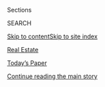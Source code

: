 <div id="app">

<div>

<div class="NYTAppHideMasthead css-zz1s19 e1suatyy0">

<div class="section css-ui9rw0 e1suatyy2">

<div class="css-11hrj97 er09x8g0">

<div class="css-6n7j50">

</div>

<span class="css-1dv1kvn">Sections</span>

<div class="css-10488qs">

<span class="css-1dv1kvn">SEARCH</span>

</div>

[Skip to content](#site-content)[Skip to site index](#site-index)

</div>

<div id="masthead-section-label" class="css-1fnb9ct eaxe0e00">

[Real
Estate](https://www.nytimes.com/section/realestate)

</div>

<div class="css-10698na e1huz5gh0">

</div>

</div>

<div id="masthead-bar-one" class="section hasLinks css-15hmgas e1csuq9d3">

<div class="css-uqyvli e1csuq9d0">

</div>

<div class="css-1uqjmks e1csuq9d1">

</div>

<div class="css-9e9ivx">

[](https://myaccount.nytimes.com/auth/login?response_type=cookie&client_id=vi)

</div>

<div class="css-1bvtpon e1csuq9d2">

[Today’s Paper](https://www.nytimes.com/section/todayspaper)

</div>

</div>

</div>

</div>

<div data-aria-hidden="false">

<div id="site-content" data-role="main">

<div id="top-wrapper" class="css-15p45cc eaca97t0" type="top">

<div id="top-slug" class="css-19x0jxb eaca97t1" hidden="">

Advertisement

</div>

[Continue reading the main
story](#after-top)

<div class="ad top-wrapper" style="text-align:center;height:100%;display:block;min-height:90px">

<div id="top" class="place-ad" data-position="top" data-size-key="top">

</div>

</div>

<div id="after-top">

</div>

</div>

<div id="collection-realestate" class="section css-15h4p1b e9abtgs0">

<div class="css-1j21atc e1svk9qx1">

<div class="css-fmiefx e1svk9qx2">

<div class="css-1hk7r2m eu54l5x0">

<div id="sponsor-wrapper" class="css-7a1pgi eaca97t0" type="sponsor" hidden="">

<div id="sponsor-slug" class="css-1l4mleb eaca97t1" hidden="">

Supported by

</div>

[Continue reading the main
story](#after-sponsor)

<div id="sponsor" class="ad sponsor-wrapper" style="text-align:left;height:100%;display:block">

</div>

<div id="after-sponsor">

</div>

</div>

</div>

</div>

<div class="css-nfcc9b e1svk9qx3">

<div class="css-vl9dhg e1svk9qx5">

<div class="css-1nrhkj6 e1svk9qx6">

# Real Estate

<div class="follow-button-placeholder" data-collection-id="">

</div>

</div>

</div>

</div>

</div>

1.  [The High End](/realestate/the-high-end)
2.  [Find A Home](/real-estate/find-a-home)
3.  [Buy](/real-estate/homes-for-sale)
4.  [Rent](/real-estate/homes-for-rent)
5.  [Mortgage Calculator](/real-estate/mortgage-calculator)
6.  [Your Real Estate](/real-estate/my-real-estate)
7.  [List A
Home](https://nytimesads.gtspayments.com/)

<div class="css-4svvz1 ekkqrpp0">

<div id="collection-highlights-container" class="section css-18l1u7x e46isfb1">

<div class="css-gfgt40 ekkqrpp1">

## Highlights

1.  ![<span class="css-1nk1g0h e1oaj3zl2"><span class="css-1dv1kvn">Credit</span>Stefano
    Ukmar for The New York
    Times</span>](https://static01.nyt.com/images/2020/08/09/realestate/04WHATILOVE-FAULKNER-slide-S4NT/04WHATILOVE-FAULKNER-slide-S4NT-videoLarge.jpg)
    
    <div class="css-10wtrbd">
    
    <div class="css-1dqkjed">
    
    [![](https://static01.nyt.com/images/2020/08/09/realestate/04WHATILOVE-FAULKNER-slide-S4NT/04WHATILOVE-FAULKNER-slide-S4NT-thumbStandard.jpg)](/2020/08/04/realestate/harris-faulkner-home-fox-news.html)
    
    </div>
    
    ### What I Love
    
    ## [Harris Faulkner, Working From Home in Shades of Blue](/2020/08/04/realestate/harris-faulkner-home-fox-news.html)
    
    The Fox News anchor’s mother gave her some decorating advice: ‘Just
    make it beautiful.’ And she’s been
    trying.
    
    <span class="css-me3p27"></span><span class="css-1dydysp e4e4i5l3"></span><span class="css-9voj2j">By
    <span class="css-1baulvz last-byline" itemprop="name">Joanne
    Kaufman</span></span>
    
    </div>

2.  ![<span class="css-1nk1g0h e1oaj3zl2"><span class="css-1dv1kvn">Credit</span>Sarah
    Kobos</span>](https://static01.nyt.com/images/2020/08/04/realestate/04wirecutter-outdoors5/04wirecutter-outdoors5-videoLarge.jpg)
    
    <div class="css-10wtrbd">
    
    <div class="css-1dqkjed">
    
    [![](https://static01.nyt.com/images/2020/08/04/realestate/04wirecutter-outdoors5/04wirecutter-outdoors5-thumbStandard.jpg)](/2020/08/04/realestate/upgrade-your-outdoor-space.html)
    
    </div>
    
    ## [5 Things You Need to Upgrade Your Tiny Outdoor Space](/2020/08/04/realestate/upgrade-your-outdoor-space.html)
    
    It’s never been more important to make your balcony, terrace, or
    patch of cement cozy and hospitable. Here’s
    how.
    
    <span class="css-me3p27"></span><span class="css-1dydysp e4e4i5l3"></span><span class="css-9voj2j">By
    <span class="css-1baulvz last-byline" itemprop="name">Dorie
    Chevlen</span></span>
    
    </div>

3.  1.  ![<span class="css-1nk1g0h e1oaj3zl2"><span class="css-1dv1kvn">Credit</span>Rancho
        Photos</span>](https://static01.nyt.com/images/2020/08/03/realestate/03WYG-slide-HUST/03WYG-slide-HUST-videoLarge.jpg)
        
        <div class="css-10wtrbd">
        
        ### What you Get
        
        ## [$3 Million Homes in California](/2020/08/03/realestate/3-million-dollar-homes-for-sale-ca.html)
        
        <div class="css-ajkwsy">
        
        [![](https://static01.nyt.com/images/2020/08/03/realestate/03WYG-slide-HUST/03WYG-slide-HUST-thumbStandard.jpg)](/2020/08/03/realestate/3-million-dollar-homes-for-sale-ca.html)
        
        </div>
        
        A Spanish-style retreat in Coronado, a midcentury-modern home in
        Piedmont and a remodeled 1953 house in Los
        Angeles.
        
        <span class="css-me3p27"></span><span class="css-1dydysp e4e4i5l3"></span><span class="css-9voj2j">By
        <span class="css-1baulvz last-byline" itemprop="name">Angela
        Serratore</span></span>
        
        </div>
    
    2.  ![<span class="css-1nk1g0h e1oaj3zl2"><span class="css-1dv1kvn">Credit</span>Katherine
        Marks for The New York
        Times</span>](https://static01.nyt.com/images/2020/08/03/realestate/03renters1/merlin_175089951_ad28cb14-0ee4-44c8-82eb-944ad75dd910-videoLarge.jpg)
        
        <div class="css-10wtrbd">
        
        ### renters
        
        ## [The Challenge: Finding a Roommate During a Pandemic](/2020/08/03/realestate/coronavirus-roommate-renters.html)
        
        <div class="css-ajkwsy">
        
        [![](https://static01.nyt.com/images/2020/08/03/realestate/03renters1/03renters1-thumbStandard.jpg)](/2020/08/03/realestate/coronavirus-roommate-renters.html)
        
        </div>
        
        With social distancing required, two new roommates discovered,
        it’s a little like marrying someone before you
        meet.
        
        <span class="css-me3p27"></span><span class="css-1dydysp e4e4i5l3"></span><span class="css-9voj2j">By
        <span class="css-1baulvz last-byline" itemprop="name">Kim
        Velsey</span></span>
        
        </div>

</div>

<div class="css-1xdhyk6 e46isfb0">

<div class="css-zk12ih ef6si7p0">

1.  ### Ask Real Estate
    
    ![<span class="css-1hhnwbi e1oaj3zl2"><span class="css-1dv1kvn">Credit</span>
    Nadia
    Pillon</span>](https://static01.nyt.com/images/2020/08/02/realestate/01Ask/01Ask-videoLarge.jpg)
    
    <div class="css-10wtrbd">
    
    ## [How Do I Get My Landlord to Follow Covid-19 Rules?](/2020/08/01/realestate/coronavirus-covid-apartment-buildings.html)
    
    New York issued guidelines for how residential buildings should
    safely operate — but there no consequences for failing to
    comply.
    
    <span class="css-me3p27"></span><span class="css-1dydysp e4e4i5l3"></span><span class="css-9voj2j">By
    <span class="css-1baulvz last-byline" itemprop="name">Ronda
    Kaysen</span></span>
    
    </div>

2.  ### What’s selling now
    
    ![<span class="css-1hhnwbi e1oaj3zl2"><span class="css-1dv1kvn">Credit</span></span>](https://static01.nyt.com/images/2020/08/02/realestate/02selling-MANHATTAN/oakImage-1595085762699-videoLarge.jpg)
    
    <div class="css-10wtrbd">
    
    ## [Homes That Sold for Around $600,000](/2020/08/02/realestate/homes-that-sold-for-around-600000.html)
    
    Recent residential sales in New York City and the
    region.
    
    <span class="css-me3p27"></span><span class="css-1dydysp e4e4i5l3"></span><span class="css-9voj2j">By
    <span class="css-1baulvz last-byline" itemprop="name">C. J.
    Hughes</span></span>
    
    </div>

3.  ### Domestic Lives
    
    ![<span class="css-1hhnwbi e1oaj3zl2"><span class="css-1dv1kvn">Credit</span>Stefano
    Ukmar for The New York
    Times</span>](https://static01.nyt.com/images/2020/08/02/realestate/31DOMESTIC-ROCKAWAY-slide-OJH5/31DOMESTIC-ROCKAWAY-slide-OJH5-videoLarge.jpg)
    
    <div class="css-10wtrbd">
    
    ## [A Rockaway Life](/2020/07/31/realestate/a-rockaway-beach-queens-life.html)
    
    Rockaway Beach has a land’s-end bacchanalian spirit, but it is also
    a place where you can get to know people just by being
    there.
    
    <span class="css-me3p27"></span><span class="css-1dydysp e4e4i5l3"></span><span class="css-9voj2j">By
    <span class="css-1baulvz last-byline" itemprop="name">Diane
    Cardwell</span></span>
    
    </div>

4.  ![<span class="css-1hhnwbi e1oaj3zl2"><span class="css-1dv1kvn">Credit</span></span>](https://static01.nyt.com/images/2020/07/31/realestate/31BESTSELLING-slide-8BT4/31BESTSELLING-slide-8BT4-videoLarge.jpg)
    
    <div class="css-10wtrbd">
    
    ## [What Are We Buying for Our Homes During the Pandemic?](/2020/07/31/realestate/pandemic-shopping-home-design.html)
    
    Sheltering in place may mean avoiding stores, but online shopping
    for certain home-related items has
    increased.
    
    <span class="css-me3p27"></span><span class="css-1dydysp e4e4i5l3"></span><span class="css-9voj2j">By
    <span class="css-1baulvz last-byline" itemprop="name">Alyson
    Krueger</span></span>
    
    </div>

5.  ### Guide
    
    ![<span class="css-1hhnwbi e1oaj3zl2"><span class="css-1dv1kvn">Credit</span>Yasu
    +
    Junko</span>](https://static01.nyt.com/images/2019/04/16/autossell/serene-home_promo/serene-home_promo-videoLarge.jpg)
    
    <div class="css-10wtrbd">
    
    ## [How to Create a Serene Home](/interactive/2019/05/15/smarter-living/serene-home.html)
    
    Home should be relaxing, calming, an oasis. We’ll help you get
    there.
    
    <span class="css-me3p27"></span><span class="css-1dydysp e4e4i5l3"></span><span class="css-9voj2j">By
    <span class="css-1baulvz last-byline" itemprop="name">Tim
    McKeough</span></span>
    
    </div>

</div>

</div>

<div class="css-1xdhyk6 e46isfb0">

<div class="css-zk12ih ef6si7p0">

1.  ### The Hunt
    
    ![<span class="css-1hhnwbi e1oaj3zl2"><span class="css-1dv1kvn">Credit</span>Alex
    Sato and Ilya
    Lachugin</span>](https://static01.nyt.com/images/2020/08/02/realestate/30Hunt-Sato-06/30Hunt-Sato-06-videoLarge-v2.jpg)
    
    <div class="css-10wtrbd">
    
    ## [Two People in One Small Studio? This Couple Figured They Could Manage](/interactive/2020/07/30/realestate/30hunt-sato.html)
    
    Two newlyweds leave their tiny rental for something affordable in
    Hell’s Kitchen — maybe even a one-bedroom. Which of these options
    would you
    choose?
    
    <span class="css-me3p27"></span><span class="css-1dydysp e4e4i5l3"></span><span class="css-9voj2j">By
    <span class="css-1baulvz last-byline" itemprop="name">Joyce
    Cohen</span></span>
    
    </div>

2.  ### On the Market
    
    ![<span class="css-1hhnwbi e1oaj3zl2"><span class="css-1dv1kvn">Credit</span>Stefano
    Ukmar for The New York
    Times</span>](https://static01.nyt.com/images/2020/08/02/realestate/30otm-nyc-slide-UW05/30otm-nyc-slide-UW05-videoLarge.jpg)
    
    <div class="css-10wtrbd">
    
    ## [Homes for Sale in Brooklyn, Manhattan and the Bronx](/2020/07/30/realestate/homes-for-sale-in-brooklyn-manhattan-and-the-bronx.html)
    
    This week’s properties are on in Cobble Hill, Greenwich Village and
    on the Grand
    Concourse.
    
    <span class="css-me3p27"></span><span class="css-1dydysp e4e4i5l3"></span><span class="css-9voj2j">By
    <span class="css-1baulvz last-byline" itemprop="name">Stefanos
    Chen</span></span>
    
    </div>

3.  ### Economic View
    
    ![<span class="css-1hhnwbi e1oaj3zl2"><span class="css-1dv1kvn">Credit</span>Photo
    Illustration by Michael
    Waraksa</span>](https://static01.nyt.com/images/2020/08/02/business/31View-illo-sub/31View-illo-sub-videoLarge.jpg)
    
    <div class="css-10wtrbd">
    
    ## [How to Navigate the Coronavirus Real Estate Market](/2020/07/31/business/housing-market-prices-risk.html)
    
    Suburbs and fashionable exurbs are hot, but don’t forget that home
    prices have fallen before, a Nobel laureate
    warns.
    
    <span class="css-me3p27"></span><span class="css-1dydysp e4e4i5l3"></span><span class="css-9voj2j">By
    <span class="css-1baulvz last-byline" itemprop="name">Robert J.
    Shiller</span></span>
    
    </div>

4.  ### On the Market
    
    ![<span class="css-1hhnwbi e1oaj3zl2"><span class="css-1dv1kvn">Credit</span>Tim
    Hill
    Photo</span>](https://static01.nyt.com/images/2020/07/30/realestate/30OTM-REG-slide-3I97/30OTM-REG-slide-3I97-videoLarge.jpg)
    
    <div class="css-10wtrbd">
    
    ## [Homes for Sale in New York and New Jersey](/2020/07/30/realestate/homes-for-sale-in-new-york-and-new-jersey.html)
    
    This week’s properties are four-bedroom homes in Old Westbury, N.Y.,
    and Crosswicks,
    N.J.
    
    <span class="css-me3p27"></span><span class="css-1dydysp e4e4i5l3"></span><span class="css-9voj2j">By
    <span class="css-1baulvz" itemprop="name">Claudia Gryvatz
    Copquin</span> and
    <span class="css-1baulvz last-byline" itemprop="name">Jill P.
    Capuzzo</span></span>
    
    </div>

5.  ### Calculator
    
    ![<span class="css-1hhnwbi e1oaj3zl2"><span class="css-1dv1kvn">Credit</span></span>](https://static01.nyt.com/images/2020/07/30/realestate/30calculator-1595950792622/30calculator-1595950792622-mediumThreeByTwo440.png)
    
    <div class="css-10wtrbd">
    
    ## [Where Are the Best (and Worst) Cities for Renters?](/2020/07/30/realestate/best-worst-cities-for-renters-coronavirus-relocation.html)
    
    A guide for renters on the move, whether fleeing the pandemic,
    considering a professional change or just looking for a
    change.
    
    <span class="css-me3p27"></span><span class="css-1dydysp e4e4i5l3"></span><span class="css-9voj2j">By
    <span class="css-1baulvz last-byline" itemprop="name">Michael
    Kolomatsky</span></span>
    
    </div>

</div>

</div>

</div>

<div id="mid1-wrapper" class="css-1mn4oms eaca97t0" type="rank">

<div id="mid1-slug" class="css-1tag3rd eaca97t1">

Advertisement

</div>

[Continue reading the main
story](#after-mid1)

<div id="mid1" class="ad mid1-wrapper" style="text-align:center;height:100%;display:block">

</div>

<div id="after-mid1">

</div>

</div>

<div class="section 5-band css-jhqenn ep7jkp60">

## [Ask Real Estate](/column/ask-real-estate)

[More in Ask Real Estate
    »](/column/ask-real-estate)

1.  ![<span class="css-1hhnwbi e1oaj3zl2"><span class="css-1dv1kvn">Credit</span>Nadia
    Pillon</span>](https://static01.nyt.com/images/2020/07/26/realestate/25Ask-illo/25Ask-illo-videoLarge.jpg)
    
    <div class="css-10wtrbd">
    
    ## [My Co-op Is Letting Workers in Again. How Do I Know They’re Doing It Safely?](/2020/07/25/realestate/coronavirus-reopening-workers-in-buildings-rules.html)
    
    Although the city and state have broad requirements in place,
    apartment buildings are enacting their own rules for residents. The
    key is to make sure you know what they
    are.
    
    <span class="css-me3p27"></span><span class="css-1dydysp e4e4i5l3"></span><span class="css-9voj2j">By
    <span class="css-1baulvz last-byline" itemprop="name">Ronda
    Kaysen</span></span>
    
    </div>

2.  ![<span class="css-1hhnwbi e1oaj3zl2"><span class="css-1dv1kvn">Credit</span>Nadia
    Pillon</span>](https://static01.nyt.com/images/2020/07/19/realestate/19ask/18ask-videoLarge.jpg)
    
    <div class="css-10wtrbd">
    
    ## [Can I Stop Paying for Amenities That Closed Because of the Pandemic?](/2020/07/18/realestate/gym-playroom-fees-coronavirus.html)
    
    Gyms, playrooms and other commons spaces may be off limits, but that
    may not relieve your financial
    obligations.
    
    <span class="css-me3p27"></span><span class="css-1dydysp e4e4i5l3"></span><span class="css-9voj2j">By
    <span class="css-1baulvz last-byline" itemprop="name">Ronda
    Kaysen</span></span>
    
    </div>

3.  ![<span class="css-1hhnwbi e1oaj3zl2"><span class="css-1dv1kvn">Credit</span>Nadia
    Pillon
    </span>](https://static01.nyt.com/images/2020/07/12/realestate/11Ask/11Ask-videoLarge.jpg)
    
    <div class="css-10wtrbd">
    
    ## [What Are the Quarantine Rules for Returning New Yorkers?](/2020/07/11/realestate/what-are-the-quarantine-rules-for-returning-new-yorkers-coronavirus.html)
    
    Those coming from a restricted state must isolate, but you can’t be
    barred from entering your own
    building.
    
    <span class="css-me3p27"></span><span class="css-1dydysp e4e4i5l3"></span><span class="css-9voj2j">By
    <span class="css-1baulvz last-byline" itemprop="name">Ronda
    Kaysen</span></span>
    
    </div>

4.  ![<span class="css-1hhnwbi e1oaj3zl2"><span class="css-1dv1kvn">Credit</span>Nadia
    Pillon</span>](https://static01.nyt.com/images/2020/07/05/realestate/04Ask/04Ask-videoLarge.jpg)
    
    <div class="css-10wtrbd">
    
    ## [What’s the Best Way to Make a Noise Complaint Against My Neighbor?](/2020/07/04/realestate/whats-the-best-way-to-make-a-noise-complaint-against-my-neighbor.html)
    
    Noise complaints are often difficult to win, but there are some
    avenues to pursue that can
    work.
    
    <span class="css-me3p27"></span><span class="css-1dydysp e4e4i5l3"></span><span class="css-9voj2j">By
    <span class="css-1baulvz last-byline" itemprop="name">Ronda
    Kaysen</span></span>
    
    </div>

5.  ![<span class="css-1hhnwbi e1oaj3zl2"><span class="css-1dv1kvn">Credit</span>Nadia
    Pillon</span>](https://static01.nyt.com/images/2020/06/28/realestate/27Ask-illo/27Ask-illo-videoLarge.jpg)
    
    <div class="css-10wtrbd">
    
    ## [Can Dog Walkers and Nannies Come Into My Co-op Now?](/2020/06/29/realestate/coronavirus-phase-2-dog-walkers-nannies-co-op.html)
    
    New York City has begun the slow process of reopening, but that
    doesn’t mean a return to normal. The next phase will look quite
    different from the city we knew before the
    shutdown.
    
    <span class="css-me3p27"></span><span class="css-1dydysp e4e4i5l3"></span><span class="css-9voj2j">By
    <span class="css-1baulvz last-byline" itemprop="name">Ronda
    Kaysen</span></span>
    
    </div>

</div>

<div class="section 5-band css-jhqenn ep7jkp60">

## [Living In](/column/living-in)

[More in Living In
    »](/column/living-in)

1.  ![<span class="css-1hhnwbi e1oaj3zl2"><span class="css-1dv1kvn">Credit</span>Chang
    W. Lee/The New York
    Times</span>](https://static01.nyt.com/images/2020/07/29/realestate/29LIVING-NORTHBERGEN-slide-J7BF/29LIVING-NORTHBERGEN-slide-J7BF-videoLarge.jpg)
    
    <div class="css-10wtrbd">
    
    ## [North Bergen, N.J.: Reasonably Priced and Minutes From Manhattan](/2020/07/29/realestate/north-bergen-nj-reasonably-priced-and-minutes-from-manhattan.html)
    
    Supporters praise the community’s young, culturally diverse
    population and its (relatively) affordable housing. And then there
    are the
    views.
    
    <span class="css-me3p27"></span><span class="css-1dydysp e4e4i5l3"></span><span class="css-9voj2j">By
    <span class="css-1baulvz last-byline" itemprop="name">Julie
    Lasky</span></span>
    
    </div>

2.  ![<span class="css-1hhnwbi e1oaj3zl2"><span class="css-1dv1kvn">Credit</span>Laura
    Moss for The New York
    Times</span>](https://static01.nyt.com/images/2020/07/22/realestate/22LIVING-HILLSDALE-slide-GYIQ/22LIVING-HILLSDALE-slide-GYIQ-videoLarge.jpg)
    
    <div class="css-10wtrbd">
    
    ## [Hillsdale, N.J.: The ‘Goldilocks’ of Pascack Valley](/2020/07/22/realestate/hillsdale-nj-pascack-valley.html)
    
    The Bergen County borough strikes a balance between its immediate
    neighbors: It’s not too busy or quiet, too big or small, too cheap
    or
    expensive.
    
    <span class="css-me3p27"></span><span class="css-1dydysp e4e4i5l3"></span><span class="css-9voj2j">By
    <span class="css-1baulvz last-byline" itemprop="name">Jay
    Levin</span></span>
    
    </div>

3.  ![<span class="css-1hhnwbi e1oaj3zl2"><span class="css-1dv1kvn">Credit</span>Chang
    W. Lee/The New York
    Times</span>](https://static01.nyt.com/images/2020/07/19/realestate/15LIVING-WESTVILLAGE-slide-1WKE/15LIVING-WESTVILLAGE-slide-1WKE-videoLarge.jpg)
    
    <div class="css-10wtrbd">
    
    ## [The West Village: A Pause, and a Reset, for a Coveted Area](/2020/07/15/realestate/west-village-nyc.html)
    
    The neighborhood’s low-key, small-scale charms are gradually
    returning following the lockdown, although residential sales and
    prices are way
    down.
    
    <span class="css-me3p27"></span><span class="css-1dydysp e4e4i5l3"></span><span class="css-9voj2j">By
    <span class="css-1baulvz last-byline" itemprop="name">C. J.
    Hughes</span></span>
    
    </div>

4.  ![<span class="css-1hhnwbi e1oaj3zl2"><span class="css-1dv1kvn">Credit</span>Tony
    Cenicola/The New York
    Times</span>](https://static01.nyt.com/images/2020/07/08/realestate/08LIVING-ISLANDHEIGHTS-slide-3J0V/08LIVING-ISLANDHEIGHTS-slide-3J0V-videoLarge.jpg)
    
    <div class="css-10wtrbd">
    
    ## [Island Heights, N.J.: A ‘Magical Place’ That’s a Step Out of Time](/2020/07/08/realestate/island-heights-nj-a-magical-place-thats-a-step-out-of-time.html)
    
    Founded in the 19th century as a Methodist camp meeting site, this
    Ocean County borough retains an old-fashioned feeling, even as
    newcomers move
    in.
    
    <span class="css-me3p27"></span><span class="css-1dydysp e4e4i5l3"></span><span class="css-9voj2j">By
    <span class="css-1baulvz last-byline" itemprop="name">Jill P.
    Capuzzo</span></span>
    
    </div>

5.  ![<span class="css-1hhnwbi e1oaj3zl2"><span class="css-1dv1kvn">Credit</span>Tony
    Cenicola/The New York
    Times</span>](https://static01.nyt.com/images/2020/07/05/realestate/01LIVING-MAHOPAC-slide-B4FK/01LIVING-MAHOPAC-slide-B4FK-videoLarge.jpg)
    
    <div class="css-10wtrbd">
    
    ## [Mahopac, N.Y.: A ‘Bedroom Community’ With an Elegant Past](/2020/07/01/realestate/mahopac-ny-a-bedroom-community-with-an-elegant-past.html)
    
    If living in the Putnam County hamlet feels like being on vacation,
    that’s no accident: It was developed in the 19th century as a summer
    resort.
    
    <span class="css-me3p27"></span><span class="css-1dydysp e4e4i5l3"></span><span class="css-9voj2j">By
    <span class="css-1baulvz last-byline" itemprop="name">Susan
    Hodara</span></span>
    
    </div>

</div>

<div id="mid2-wrapper" class="css-1mn4oms eaca97t0" type="rank">

<div id="mid2-slug" class="css-1tag3rd eaca97t1">

Advertisement

</div>

[Continue reading the main
story](#after-mid2)

<div id="mid2" class="ad mid2-wrapper" style="text-align:center;height:100%;display:block">

</div>

<div id="after-mid2">

</div>

</div>

</div>

<div class="section css-wetq96">

## Featured Properties

<div class="css-1rqcfcj">

<div class="css-3j1sz0">

<div id="feat1-wrapper" class="css-16far3i eaca97t0" type="feat1">

<div id="feat1-slug" class="css-1tag3rd eaca97t1">

Advertisement

</div>

[Continue reading the main
story](#after-feat1)

<div id="feat1" class="ad feat1-wrapper" style="text-align:center;height:100%;display:block">

</div>

<div id="after-feat1">

</div>

</div>

</div>

<div class="css-3j1sz0">

<div id="feat2-wrapper" class="css-16far3i eaca97t0" type="feat2">

<div id="feat2-slug" class="css-1tag3rd eaca97t1">

Advertisement

</div>

[Continue reading the main
story](#after-feat2)

<div id="feat2" class="ad feat2-wrapper" style="text-align:center;height:100%;display:block">

</div>

<div id="after-feat2">

</div>

</div>

</div>

</div>

</div>

<div class="section css-wetq96">

## Featured Properties

<div class="css-1rqcfcj">

<div class="css-3j1sz0">

<div id="feat3-wrapper" class="css-16far3i eaca97t0" type="feat3">

<div id="feat3-slug" class="css-1tag3rd eaca97t1">

Advertisement

</div>

[Continue reading the main
story](#after-feat3)

<div id="feat3" class="ad feat3-wrapper" style="text-align:center;height:100%;display:block">

</div>

<div id="after-feat3">

</div>

</div>

</div>

<div class="css-3j1sz0">

<div id="feat4-wrapper" class="css-16far3i eaca97t0" type="feat4">

<div id="feat4-slug" class="css-1tag3rd eaca97t1">

Advertisement

</div>

[Continue reading the main
story](#after-feat4)

<div id="feat4" class="ad feat4-wrapper" style="text-align:center;height:100%;display:block">

</div>

<div id="after-feat4">

</div>

</div>

</div>

</div>

</div>

<div class="css-185go5a e1o5byef0">

<div class="css-15cbhtu">

  - [Latest](#stream-panel)
  - <span class="css-6n7j50">Search</span>
    <div class="control">
    <div class="label-container css-1dv1kvn">
    Search
    </div>
    <div class="css-wm4t3d">
    **<span id="clear-search-input" class="css-1dv1kvn">Clear this text
    input</span>
    </div>
    </div>
    <span class="css-1iovbfw"></span>

<div id="stream-panel" class="section css-8msx5b e1jz0cab1">

<div class="css-13mho3u">

1.  
    
    <div class="css-1cp3ece">
    
    <div class="css-1l4spti">
    
    [](/2020/08/04/business/recent-commercial-real-estate-transactions.html)
    
    <div class="css-79elbk">
    
    ![](https://static01.nyt.com/images/2020/08/05/business/04trans1/merlin_174836691_604803ac-4932-4894-85ec-9d2c8370b2a2-thumbWide.jpg?quality=75&auto=webp&disable=upscale)
    
    </div>
    
    ## Recent Commercial Real Estate Transactions
    
    Recent commercial real estate transactions in New York.
    
    <div class="css-1nqbnmb ea5icrr0">
    
    By <span class="css-1n7hynb">Sophia
    June</span>
    
    </div>
    
    </div>
    
    <div class="css-1lc2l26 e1xfvim33">
    
    </div>
    
    </div>

2.  
    
    <div class="css-1cp3ece">
    
    <div class="css-1l4spti">
    
    [](/2020/08/04/business/robot-cleaning-coronavirus.html)
    
    <div class="css-79elbk">
    
    ![](https://static01.nyt.com/images/2020/08/05/business/04Virus-Robots-01/04Virus-Robots-01-thumbWide.jpg?quality=75&auto=webp&disable=upscale)
    
    </div>
    
    ### <span class="css-m70j1g">Square Feet</span>
    
    ## For Robots, It’s a Time to Shine (and Maybe Disinfect)
    
    The pandemic has turned cleaning and other mundane building tasks
    into a challenge, stoking interest in machines as cost-effective
    solutions.
    
    <div class="css-1nqbnmb ea5icrr0">
    
    By <span class="css-1n7hynb">Lisa
    Prevost</span>
    
    </div>
    
    </div>
    
    <div class="css-1lc2l26 e1xfvim33">
    
    </div>
    
    </div>

3.  
    
    <div class="css-1cp3ece">
    
    <div class="css-1l4spti">
    
    [](/slideshow/2020/08/04/realestate/things-dont-have-to-be-matchy-matchy-and-other-design-tips-from-harris-faulkners-mom.html)
    
    <div class="css-79elbk">
    
    ![](https://static01.nyt.com/images/2020/08/09/realestate/04WHATILOVE-FAULKNER-slide-S4NT/04WHATILOVE-FAULKNER-slide-S4NT-thumbWide.jpg?quality=75&auto=webp&disable=upscale)
    
    </div>
    
    ## ‘Things Don’t Have to Be Matchy-Matchy’ and Other Design Tips From Harris Faulkner’s Mom
    
    The Fox News anchor’s mother gave her some decorating advice: ‘Just
    make it beautiful.’ And she’s been
    trying.
    
    <div class="css-1nqbnmb ea5icrr0">
    
    </div>
    
    </div>
    
    <div class="css-1lc2l26 e1xfvim33">
    
    </div>
    
    </div>

4.  
    
    <div class="css-1cp3ece">
    
    <div class="css-1l4spti">
    
    [](/2020/08/04/science/randall-munroe-xkcd-temperature.html)
    
    <div class="css-79elbk">
    
    ![](https://static01.nyt.com/images/2020/08/04/science/00SCI-MUNROE-ROOM-promo/00SCI-MUNROE-ROOM-promo-thumbWide.jpg?quality=75&auto=webp&disable=upscale)
    
    </div>
    
    ### <span class="css-m70j1g">good question</span>
    
    ## How Hot Is Too Hot?
    
    The human body can survive at surprisingly high temperatures, so
    long as you’re prepared to sweat.
    
    <div class="css-1nqbnmb ea5icrr0">
    
    By <span class="css-1n7hynb">Randall
    Munroe</span>
    
    </div>
    
    </div>
    
    <div class="css-1lc2l26 e1xfvim33">
    
    </div>
    
    </div>

5.  
    
    <div class="css-1cp3ece">
    
    <div class="css-1l4spti">
    
    [](/2020/08/03/nyregion/facebook-nyc-office-farley-building.html)
    
    <div class="css-79elbk">
    
    ![](https://static01.nyt.com/images/2020/08/03/nyregion/03nyfacebook-1/03nyfacebook-1-thumbWide.jpg?quality=75&auto=webp&disable=upscale)
    
    </div>
    
    ## Facebook Bets Big on Future of N.Y.C., and Offices, With New Lease
    
    Despite the pandemic, the social media giant leased all the office
    space in the former main post office at Penn Station in Midtown.
    
    <div class="css-1nqbnmb ea5icrr0">
    
    By <span class="css-1n7hynb">Matthew
    Haag</span>
    
    </div>
    
    </div>
    
    <div class="css-1lc2l26 e1xfvim33">
    
    </div>
    
    </div>

6.  
    
    <div class="css-1cp3ece">
    
    <div class="css-1l4spti">
    
    [](/slideshow/2020/08/03/realestate/what-you-get-for-3-million-in-california.html)
    
    <div class="css-79elbk">
    
    ![](https://static01.nyt.com/images/2020/08/03/realestate/03WYG-slide-HUST/03WYG-slide-HUST-thumbWide.jpg?quality=75&auto=webp&disable=upscale)
    
    </div>
    
    ## What You Get for $3 Million in California
    
    A Spanish-style retreat in Coronado, a midcentury-modern home in
    Piedmont and a remodeled 1953 house in Los
    Angeles.
    
    <div class="css-1nqbnmb ea5icrr0">
    
    </div>
    
    </div>
    
    <div class="css-1lc2l26 e1xfvim33">
    
    </div>
    
    </div>

7.  
    
    <div class="css-1cp3ece">
    
    <div class="css-1l4spti">
    
    [](/2020/08/03/nyregion/nyc-small-businesses-closing-coronavirus.html)
    
    <div class="css-79elbk">
    
    ![](https://static01.nyt.com/images/2020/07/27/nyregion/00nyvirus-smallbusiness/00nyvirus-smallbusiness-thumbWide-v3.jpg?quality=75&auto=webp&disable=upscale)
    
    </div>
    
    ## One-Third of New York’s Small Businesses May Be Gone Forever
    
    Small-business owners said they have exhausted federal and local
    assistance and see no end in sight after months of sharp revenue
    drops. Now, many are closing their shops and restaurants for good.
    
    <div class="css-1nqbnmb ea5icrr0">
    
    By <span class="css-1n7hynb">Matthew
    Haag</span>
    
    </div>
    
    </div>
    
    <div class="css-1lc2l26 e1xfvim33">
    
    </div>
    
    </div>

8.  
    
    <div class="css-1cp3ece">
    
    <div class="css-1l4spti">
    
    [](/slideshow/2020/07/31/realestate/the-pandemics-top-sellers.html)
    
    <div class="css-79elbk">
    
    ![](https://static01.nyt.com/images/2020/07/31/realestate/31bestselling7/31bestselling7-thumbWide.jpg?quality=75&auto=webp&disable=upscale)
    
    </div>
    
    ## The Pandemic’s Top Sellers
    
    As we shelter in place, the things we’ve been buying for our homes
    have shifted a
    bit.
    
    <div class="css-1nqbnmb ea5icrr0">
    
    </div>
    
    </div>
    
    <div class="css-1lc2l26 e1xfvim33">
    
    </div>
    
    </div>

9.  
    
    <div class="css-1cp3ece">
    
    <div class="css-1l4spti">
    
    [](/slideshow/2020/07/31/realestate/an-urban-beach-life.html)
    
    <div class="css-79elbk">
    
    ![](https://static01.nyt.com/images/2020/08/02/realestate/31DOMESTIC-ROCKAWAY-slide-OJH5/31DOMESTIC-ROCKAWAY-slide-OJH5-thumbWide.jpg?quality=75&auto=webp&disable=upscale)
    
    </div>
    
    ## An Urban Beach Life
    
    Rockaway Beach has a land’s-end bacchanalian spirit, but it also
    feels like a small
    town.
    
    <div class="css-1nqbnmb ea5icrr0">
    
    </div>
    
    </div>
    
    <div class="css-1lc2l26 e1xfvim33">
    
    </div>
    
    </div>

10. 
    
    <div class="css-1cp3ece">
    
    <div class="css-1l4spti">
    
    [](/slideshow/2020/07/30/realestate/on-the-market-in-the-new-york-region.html)
    
    <div class="css-79elbk">
    
    ![](https://static01.nyt.com/images/2020/07/30/realestate/30OTM-REG-slide-3I97/30OTM-REG-slide-3I97-thumbWide.jpg?quality=75&auto=webp&disable=upscale)
    
    </div>
    
    ## On the Market in the New York Region
    
    This week’s properties are four-bedroom homes in Old Westbury, N.Y.,
    and Crosswicks, N.J.
    
    <div class="css-1nqbnmb ea5icrr0">
    
    </div>
    
    </div>
    
    <div class="css-1lc2l26 e1xfvim33">
    
    </div>
    
    </div>

<div class="css-13mho3u">

<div class="css-1t62hi8">

<div class="css-1stvaey">

Show
More

<div>

<div style="border:0;clip:rect(0 0 0 0);height:1px;margin:-1px;overflow:hidden;white-space:nowrap;padding:0;width:1px;position:absolute" data-role="log" data-aria-live="assertive">

</div>

<div style="border:0;clip:rect(0 0 0 0);height:1px;margin:-1px;overflow:hidden;white-space:nowrap;padding:0;width:1px;position:absolute" data-role="log" data-aria-live="assertive">

</div>

<div style="border:0;clip:rect(0 0 0 0);height:1px;margin:-1px;overflow:hidden;white-space:nowrap;padding:0;width:1px;position:absolute" data-role="log" data-aria-live="polite">

</div>

<div style="border:0;clip:rect(0 0 0 0);height:1px;margin:-1px;overflow:hidden;white-space:nowrap;padding:0;width:1px;position:absolute" data-role="log" data-aria-live="polite">

</div>

</div>

</div>

</div>

</div>

</div>

<div class="css-g6hk37 supplemental">

<div id="mid3-wrapper" class="css-10wkyv7 eaca97t0" type="lede">

<div id="mid3-slug" class="css-1tag3rd eaca97t1">

Advertisement

</div>

[Continue reading the main
story](#after-mid3)

<div id="mid3" class="ad mid3-wrapper" style="text-align:center;height:100%;display:block;min-height:250px">

</div>

<div id="after-mid3">

</div>

</div>

<div id="mktg-wrapper" class="css-oxle51 eaca97t0" type="mktg">

<div id="mktg-slug" class="css-1tag3rd eaca97t1">

Advertisement

</div>

[Continue reading the main
story](#after-mktg)

<div id="mktg" class="ad mktg-wrapper" style="text-align:center;height:100%;display:block">

</div>

<div id="after-mktg">

</div>

</div>

</div>

</div>

</div>

</div>

</div>

</div>

## Site Index

<div>

</div>

## Site Information Navigation

  - [© <span>2020</span> <span>The New York Times
    Company</span>](https://help.nytimes.com/hc/en-us/articles/115014792127-Copyright-notice)

<!-- end list -->

  - [NYTCo](https://www.nytco.com/)
  - [Contact
    Us](https://help.nytimes.com/hc/en-us/articles/115015385887-Contact-Us)
  - [Work with us](https://www.nytco.com/careers/)
  - [Advertise](https://nytmediakit.com/)
  - [T Brand Studio](http://www.tbrandstudio.com/)
  - [Your Ad
    Choices](https://www.nytimes.com/privacy/cookie-policy#how-do-i-manage-trackers)
  - [Privacy](https://www.nytimes.com/privacy)
  - [Terms of
    Service](https://help.nytimes.com/hc/en-us/articles/115014893428-Terms-of-service)
  - [Terms of
    Sale](https://help.nytimes.com/hc/en-us/articles/115014893968-Terms-of-sale)
  - [Site
    Map](https://spiderbites.nytimes.com)
  - [Help](https://help.nytimes.com/hc/en-us)
  - [Subscriptions](https://www.nytimes.com/subscription?campaignId=37WXW)

</div>

</div>
